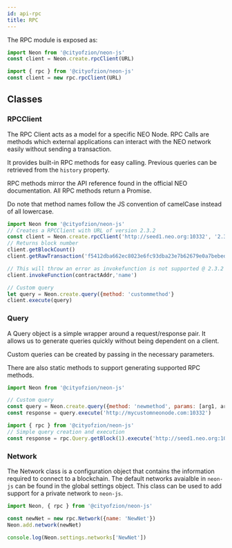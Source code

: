 ```yaml
---
id: api-rpc
title: RPC
---
```


The RPC module is exposed as:

```js
import Neon from '@cityofzion/neon-js'
const client = Neon.create.rpcClient(URL)

import { rpc } from '@cityofzion/neon-js'
const client = new rpc.rpcClient(URL)
```

## Classes

### RPCClient

The RPC Client acts as a model for a specific NEO Node. RPC Calls are methods which external applications can interact with the NEO network easily without sending a transaction.

It provides built-in RPC methods for easy calling. Previous queries can be retrieved from the `history` property.

RPC methods mirror the API reference found in the official NEO documentation. All RPC methods return a Promise.

Do note that method names follow the JS convention of camelCase instead of all lowercase.

```js
import Neon from '@cityofzion/neon-js'
// Creates a RPCClient with URL of version 2.3.2
const client = Neon.create.rpcClient('http://seed1.neo.org:10332', '2.3.2')
// Returns block number
client.getBlockCount()
client.getRawTransaction('f5412dba662ec8023e6fc93dba23e7b62679e0a7bebed52a0c3f70795cbb51d2', 1)

// This will throw an error as invokefunction is not supported @ 2.3.2
client.invokeFunction(contractAddr,'name')

// Custom query
let query = Neon.create.query({method: 'custommethod'}
client.execute(query)
```

### Query

A Query object is a simple wrapper around a request/response pair. It allows us to generate queries quickly without being dependent on a client.

Custom queries can be created by passing in the necessary parameters.

There are also static methods to support generating supported RPC methods.

```js
import Neon from '@cityofzion/neon-js'

// Custom query
const query = Neon.create.query({method: 'newmethod', params: [arg1, arg2]})
const response = query.execute('http://mycustomneonode.com:10332')

import { rpc } from '@cityofzion/neon-js'
// Simple query creation and execution
const response = rpc.Query.getBlock(1).execute('http://seed1.neo.org:10332')
```

### Network

The Network class is a configuration object that contains the information required to connect to a blockchain. The default networks avaialble in `neon-js` can be found in the global settings object. This class can be used to add support for a private network to `neon-js`.

```js
import Neon, { rpc } from '@cityofzion/neon-js'

const newNet = new rpc.Network({name: 'NewNet'})
Neon.add.network(newNet)

console.log(Neon.settings.networks['NewNet'])
```
